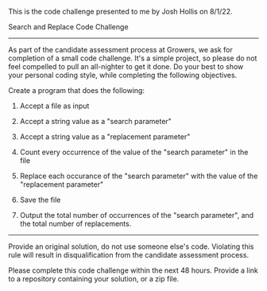 This is the code challenge presented to me by Josh Hollis on 8/1/22.

Search and Replace Code Challenge
___________________________________
As part of the candidate assessment process at Growers, we ask for completion of a small code challenge.  It's a simple project, so please do not feel compelled to pull an all-nighter to get it done.  Do your best to show your personal coding style, while completing the following objectives.

Create a program that does the following:

1. Accept a file as input

2. Accept a string value as a "search parameter"

3. Accept a string value as a "replacement parameter"

4. Count every occurrence of the value of the "search parameter" in the file

5. Replace each occurance of the "search parameter" with the value of the "replacement parameter"

6. Save the file

7. Output the total number of occurrences of the "search parameter", and the total number of replacements.
_____________________________________
Provide an original solution, do not use someone else's code.  Violating this rule will result in disqualification from the candidate assessment process.

Please complete this code challenge within the next 48 hours.  Provide a link to a repository containing your solution, or a zip file.
